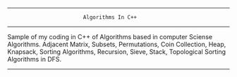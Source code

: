 --------------------------------------------------------------------------------
                            Algorithms In C++
--------------------------------------------------------------------------------

Sample of my coding in C++ of Algorithms based in computer Sciense Algorithms. 
Adjacent Matrix, Subsets, Permutations, Coin Collection, Heap, Knapsack, Sorting
Algorithms, Recursion, Sieve, Stack, Topological Sorting Algorithms in DFS.


--------------------------------------------------------------------------------